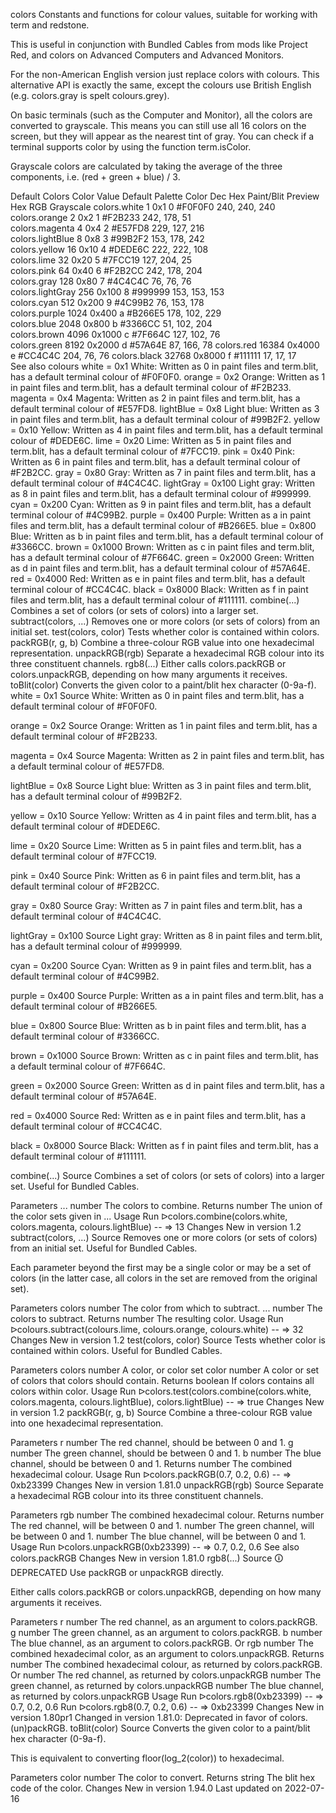 colors
Constants and functions for colour values, suitable for working with term and redstone.

This is useful in conjunction with Bundled Cables from mods like Project Red, and colors on Advanced Computers and Advanced Monitors.

For the non-American English version just replace colors with colours. This alternative API is exactly the same, except the colours use British English (e.g. colors.gray is spelt colours.grey).

On basic terminals (such as the Computer and Monitor), all the colors are converted to grayscale. This means you can still use all 16 colors on the screen, but they will appear as the nearest tint of gray. You can check if a terminal supports color by using the function term.isColor.

Grayscale colors are calculated by taking the average of the three components, i.e. (red + green + blue) / 3.

Default Colors
Color	Value	Default Palette Color
Dec	Hex	Paint/Blit	Preview	Hex	RGB	Grayscale
colors.white	1	0x1	0		#F0F0F0	240, 240, 240	
colors.orange	2	0x2	1		#F2B233	242, 178, 51	
colors.magenta	4	0x4	2		#E57FD8	229, 127, 216	
colors.lightBlue	8	0x8	3		#99B2F2	153, 178, 242	
colors.yellow	16	0x10	4		#DEDE6C	222, 222, 108	
colors.lime	32	0x20	5		#7FCC19	127, 204, 25	
colors.pink	64	0x40	6		#F2B2CC	242, 178, 204	
colors.gray	128	0x80	7		#4C4C4C	76, 76, 76	
colors.lightGray	256	0x100	8		#999999	153, 153, 153	
colors.cyan	512	0x200	9		#4C99B2	76, 153, 178	
colors.purple	1024	0x400	a		#B266E5	178, 102, 229	
colors.blue	2048	0x800	b		#3366CC	51, 102, 204	
colors.brown	4096	0x1000	c		#7F664C	127, 102, 76	
colors.green	8192	0x2000	d		#57A64E	87, 166, 78	
colors.red	16384	0x4000	e		#CC4C4C	204, 76, 76	
colors.black	32768	0x8000	f		#111111	17, 17, 17	
See also
colours
white = 0x1	White: Written as 0 in paint files and term.blit, has a default terminal colour of #F0F0F0.
orange = 0x2	Orange: Written as 1 in paint files and term.blit, has a default terminal colour of #F2B233.
magenta = 0x4	Magenta: Written as 2 in paint files and term.blit, has a default terminal colour of #E57FD8.
lightBlue = 0x8	Light blue: Written as 3 in paint files and term.blit, has a default terminal colour of #99B2F2.
yellow = 0x10	Yellow: Written as 4 in paint files and term.blit, has a default terminal colour of #DEDE6C.
lime = 0x20	Lime: Written as 5 in paint files and term.blit, has a default terminal colour of #7FCC19.
pink = 0x40	Pink: Written as 6 in paint files and term.blit, has a default terminal colour of #F2B2CC.
gray = 0x80	Gray: Written as 7 in paint files and term.blit, has a default terminal colour of #4C4C4C.
lightGray = 0x100	Light gray: Written as 8 in paint files and term.blit, has a default terminal colour of #999999.
cyan = 0x200	Cyan: Written as 9 in paint files and term.blit, has a default terminal colour of #4C99B2.
purple = 0x400	Purple: Written as a in paint files and term.blit, has a default terminal colour of #B266E5.
blue = 0x800	Blue: Written as b in paint files and term.blit, has a default terminal colour of #3366CC.
brown = 0x1000	Brown: Written as c in paint files and term.blit, has a default terminal colour of #7F664C.
green = 0x2000	Green: Written as d in paint files and term.blit, has a default terminal colour of #57A64E.
red = 0x4000	Red: Written as e in paint files and term.blit, has a default terminal colour of #CC4C4C.
black = 0x8000	Black: Written as f in paint files and term.blit, has a default terminal colour of #111111.
combine(...)	Combines a set of colors (or sets of colors) into a larger set.
subtract(colors, ...)	Removes one or more colors (or sets of colors) from an initial set.
test(colors, color)	Tests whether color is contained within colors.
packRGB(r, g, b)	Combine a three-colour RGB value into one hexadecimal representation.
unpackRGB(rgb)	Separate a hexadecimal RGB colour into its three constituent channels.
rgb8(...)	Either calls colors.packRGB or colors.unpackRGB, depending on how many arguments it receives.
toBlit(color)	Converts the given color to a paint/blit hex character (0-9a-f).
white = 0x1
Source
White: Written as 0 in paint files and term.blit, has a default terminal colour of #F0F0F0.

orange = 0x2
Source
Orange: Written as 1 in paint files and term.blit, has a default terminal colour of #F2B233.

magenta = 0x4
Source
Magenta: Written as 2 in paint files and term.blit, has a default terminal colour of #E57FD8.

lightBlue = 0x8
Source
Light blue: Written as 3 in paint files and term.blit, has a default terminal colour of #99B2F2.

yellow = 0x10
Source
Yellow: Written as 4 in paint files and term.blit, has a default terminal colour of #DEDE6C.

lime = 0x20
Source
Lime: Written as 5 in paint files and term.blit, has a default terminal colour of #7FCC19.

pink = 0x40
Source
Pink: Written as 6 in paint files and term.blit, has a default terminal colour of #F2B2CC.

gray = 0x80
Source
Gray: Written as 7 in paint files and term.blit, has a default terminal colour of #4C4C4C.

lightGray = 0x100
Source
Light gray: Written as 8 in paint files and term.blit, has a default terminal colour of #999999.

cyan = 0x200
Source
Cyan: Written as 9 in paint files and term.blit, has a default terminal colour of #4C99B2.

purple = 0x400
Source
Purple: Written as a in paint files and term.blit, has a default terminal colour of #B266E5.

blue = 0x800
Source
Blue: Written as b in paint files and term.blit, has a default terminal colour of #3366CC.

brown = 0x1000
Source
Brown: Written as c in paint files and term.blit, has a default terminal colour of #7F664C.

green = 0x2000
Source
Green: Written as d in paint files and term.blit, has a default terminal colour of #57A64E.

red = 0x4000
Source
Red: Written as e in paint files and term.blit, has a default terminal colour of #CC4C4C.

black = 0x8000
Source
Black: Written as f in paint files and term.blit, has a default terminal colour of #111111.

combine(...)
Source
Combines a set of colors (or sets of colors) into a larger set. Useful for Bundled Cables.

Parameters
... number The colors to combine.
Returns
number The union of the color sets given in ...
Usage
Run ᐅcolors.combine(colors.white, colors.magenta, colours.lightBlue)
-- => 13
Changes
New in version 1.2
subtract(colors, ...)
Source
Removes one or more colors (or sets of colors) from an initial set. Useful for Bundled Cables.

Each parameter beyond the first may be a single color or may be a set of colors (in the latter case, all colors in the set are removed from the original set).

Parameters
colors number The color from which to subtract.
... number The colors to subtract.
Returns
number The resulting color.
Usage
Run ᐅcolours.subtract(colours.lime, colours.orange, colours.white)
-- => 32
Changes
New in version 1.2
test(colors, color)
Source
Tests whether color is contained within colors. Useful for Bundled Cables.

Parameters
colors number A color, or color set
color number A color or set of colors that colors should contain.
Returns
boolean If colors contains all colors within color.
Usage
Run ᐅcolors.test(colors.combine(colors.white, colors.magenta, colours.lightBlue), colors.lightBlue)
-- => true
Changes
New in version 1.2
packRGB(r, g, b)
Source
Combine a three-colour RGB value into one hexadecimal representation.

Parameters
r number The red channel, should be between 0 and 1.
g number The green channel, should be between 0 and 1.
b number The blue channel, should be between 0 and 1.
Returns
number The combined hexadecimal colour.
Usage
Run ᐅcolors.packRGB(0.7, 0.2, 0.6)
-- => 0xb23399
Changes
New in version 1.81.0
unpackRGB(rgb)
Source
Separate a hexadecimal RGB colour into its three constituent channels.

Parameters
rgb number The combined hexadecimal colour.
Returns
number The red channel, will be between 0 and 1.
number The green channel, will be between 0 and 1.
number The blue channel, will be between 0 and 1.
Usage
Run ᐅcolors.unpackRGB(0xb23399)
-- => 0.7, 0.2, 0.6
See also
colors.packRGB
Changes
New in version 1.81.0
rgb8(...)
Source
🛈 DEPRECATED
Use packRGB or unpackRGB directly.

Either calls colors.packRGB or colors.unpackRGB, depending on how many arguments it receives.

Parameters
r number The red channel, as an argument to colors.packRGB.
g number The green channel, as an argument to colors.packRGB.
b number The blue channel, as an argument to colors.packRGB.
Or
rgb number The combined hexadecimal color, as an argument to colors.unpackRGB.
Returns
number The combined hexadecimal colour, as returned by colors.packRGB.
Or
number The red channel, as returned by colors.unpackRGB
number The green channel, as returned by colors.unpackRGB
number The blue channel, as returned by colors.unpackRGB
Usage
Run ᐅcolors.rgb8(0xb23399)
-- => 0.7, 0.2, 0.6
Run ᐅcolors.rgb8(0.7, 0.2, 0.6)
-- => 0xb23399
Changes
New in version 1.80pr1
Changed in version 1.81.0: Deprecated in favor of colors.(un)packRGB.
toBlit(color)
Source
Converts the given color to a paint/blit hex character (0-9a-f).

This is equivalent to converting floor(log_2(color)) to hexadecimal.

Parameters
color number The color to convert.
Returns
string The blit hex code of the color.
Changes
New in version 1.94.0
Last updated on 2022-07-16